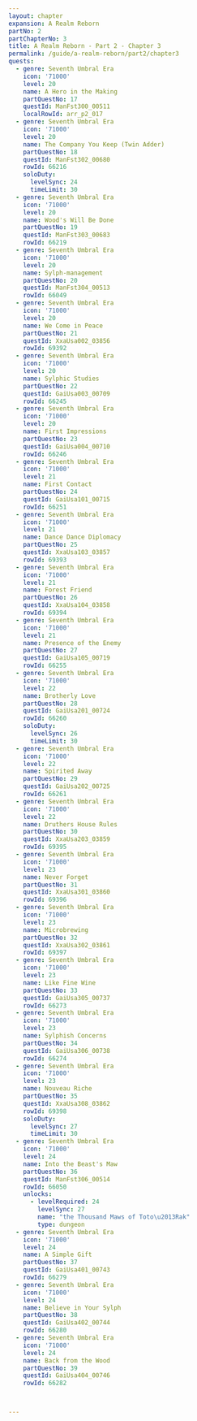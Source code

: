 ```yaml
---
layout: chapter
expansion: A Realm Reborn
partNo: 2
partChapterNo: 3
title: A Realm Reborn - Part 2 - Chapter 3
permalink: /guide/a-realm-reborn/part2/chapter3
quests:
  - genre: Seventh Umbral Era
    icon: '71000'
    level: 20
    name: A Hero in the Making
    partQuestNo: 17
    questId: ManFst300_00511
    localRowId: arr_p2_017
  - genre: Seventh Umbral Era
    icon: '71000'
    level: 20
    name: The Company You Keep (Twin Adder)
    partQuestNo: 18
    questId: ManFst302_00680
    rowId: 66216
    soloDuty:
      levelSync: 24
      timeLimit: 30
  - genre: Seventh Umbral Era
    icon: '71000'
    level: 20
    name: Wood's Will Be Done
    partQuestNo: 19
    questId: ManFst303_00683
    rowId: 66219
  - genre: Seventh Umbral Era
    icon: '71000'
    level: 20
    name: Sylph-management
    partQuestNo: 20
    questId: ManFst304_00513
    rowId: 66049
  - genre: Seventh Umbral Era
    icon: '71000'
    level: 20
    name: We Come in Peace
    partQuestNo: 21
    questId: XxaUsa002_03856
    rowId: 69392
  - genre: Seventh Umbral Era
    icon: '71000'
    level: 20
    name: Sylphic Studies
    partQuestNo: 22
    questId: GaiUsa003_00709
    rowId: 66245
  - genre: Seventh Umbral Era
    icon: '71000'
    level: 20
    name: First Impressions
    partQuestNo: 23
    questId: GaiUsa004_00710
    rowId: 66246
  - genre: Seventh Umbral Era
    icon: '71000'
    level: 21
    name: First Contact
    partQuestNo: 24
    questId: GaiUsa101_00715
    rowId: 66251
  - genre: Seventh Umbral Era
    icon: '71000'
    level: 21
    name: Dance Dance Diplomacy
    partQuestNo: 25
    questId: XxaUsa103_03857
    rowId: 69393
  - genre: Seventh Umbral Era
    icon: '71000'
    level: 21
    name: Forest Friend
    partQuestNo: 26
    questId: XxaUsa104_03858
    rowId: 69394
  - genre: Seventh Umbral Era
    icon: '71000'
    level: 21
    name: Presence of the Enemy
    partQuestNo: 27
    questId: GaiUsa105_00719
    rowId: 66255
  - genre: Seventh Umbral Era
    icon: '71000'
    level: 22
    name: Brotherly Love
    partQuestNo: 28
    questId: GaiUsa201_00724
    rowId: 66260
    soloDuty:
      levelSync: 26
      timeLimit: 30
  - genre: Seventh Umbral Era
    icon: '71000'
    level: 22
    name: Spirited Away
    partQuestNo: 29
    questId: GaiUsa202_00725
    rowId: 66261
  - genre: Seventh Umbral Era
    icon: '71000'
    level: 22
    name: Druthers House Rules
    partQuestNo: 30
    questId: XxaUsa203_03859
    rowId: 69395
  - genre: Seventh Umbral Era
    icon: '71000'
    level: 23
    name: Never Forget
    partQuestNo: 31
    questId: XxaUsa301_03860
    rowId: 69396
  - genre: Seventh Umbral Era
    icon: '71000'
    level: 23
    name: Microbrewing
    partQuestNo: 32
    questId: XxaUsa302_03861
    rowId: 69397
  - genre: Seventh Umbral Era
    icon: '71000'
    level: 23
    name: Like Fine Wine
    partQuestNo: 33
    questId: GaiUsa305_00737
    rowId: 66273
  - genre: Seventh Umbral Era
    icon: '71000'
    level: 23
    name: Sylphish Concerns
    partQuestNo: 34
    questId: GaiUsa306_00738
    rowId: 66274
  - genre: Seventh Umbral Era
    icon: '71000'
    level: 23
    name: Nouveau Riche
    partQuestNo: 35
    questId: XxaUsa308_03862
    rowId: 69398
    soloDuty:
      levelSync: 27
      timeLimit: 30
  - genre: Seventh Umbral Era
    icon: '71000'
    level: 24
    name: Into the Beast's Maw
    partQuestNo: 36
    questId: ManFst306_00514
    rowId: 66050
    unlocks:
      - levelRequired: 24
        levelSync: 27
        name: "the Thousand Maws of Toto\u2013Rak"
        type: dungeon
  - genre: Seventh Umbral Era
    icon: '71000'
    level: 24
    name: A Simple Gift
    partQuestNo: 37
    questId: GaiUsa401_00743
    rowId: 66279
  - genre: Seventh Umbral Era
    icon: '71000'
    level: 24
    name: Believe in Your Sylph
    partQuestNo: 38
    questId: GaiUsa402_00744
    rowId: 66280
  - genre: Seventh Umbral Era
    icon: '71000'
    level: 24
    name: Back from the Wood
    partQuestNo: 39
    questId: GaiUsa404_00746
    rowId: 66282



---
```


